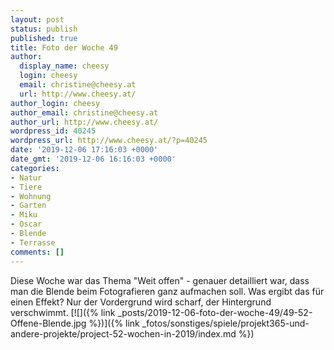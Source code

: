 ```yaml
---
layout: post
status: publish
published: true
title: Foto der Woche 49
author:
  display_name: cheesy
  login: cheesy
  email: christine@cheesy.at
  url: http://www.cheesy.at/
author_login: cheesy
author_email: christine@cheesy.at
author_url: http://www.cheesy.at/
wordpress_id: 40245
wordpress_url: http://www.cheesy.at/?p=40245
date: '2019-12-06 17:16:03 +0000'
date_gmt: '2019-12-06 16:16:03 +0000'
categories:
- Natur
- Tiere
- Wohnung
- Garten
- Miku
- Oscar
- Blende
- Terrasse
comments: []
---
```

Diese Woche war das Thema "Weit offen" - genauer detailliert war, dass man die Blende beim Fotografieren ganz aufmachen soll. Was ergibt das für einen Effekt? Nur der Vordergrund wird scharf, der Hintergrund verschwimmt.
[![]({% link _posts/2019-12-06-foto-der-woche-49/49-52-Offene-Blende.jpg %})]({% link _fotos/sonstiges/spiele/projekt365-und-andere-projekte/project-52-wochen-in-2019/index.md %})
